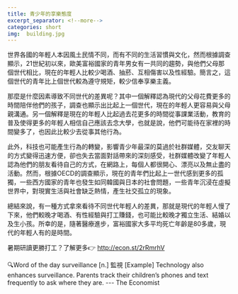 ```yaml
---
title: 青少年的享樂態度
excerpt_separator: <!--more-->
categories: short
img:  building.jpg
---
```


世界各國的年輕人本因風土民情不同，而有不同的生活習慣與文化，然而根據調查顯示，21世紀初以來，歐美富裕國家的青年男女有一共同的趨勢，與他們父母那個世代相比，現在的年輕人比較少喝酒、抽菸、互相傷害以及性經驗。簡言之，這個世代的青年比上個世代較為遵守規矩，較少信奉享樂主義。

<!--more-->

那麼是什麼因素導致不同世代的差異呢？其中一個解釋認為現代的父母花費更多的時間陪伴他們的孩子，調查也顯示出比起上一個世代，現在的年輕人更容易與父母親溝通。另一個解釋是現在的年輕人比起過去花更多的時間從事課業活動，教育的普及使得更多的年輕人相信自己應該去念大學，也就是說，他們可能待在家裡的時間變多了，也因此比較少去從事其他行為。

此外，科技也可能產生行為的轉變，影響青少年最深的莫過於社群媒體，交友聊天的方式變得迅速方便，卻也失去當面對話帶來的深刻感受，社群媒體改變了年輕人認為他們的朋友看待自己的方式，在網路上，每個人都很開心、漂亮以及無止盡的活動。然而，根據OECD的調查顯示，現在的青年們比起上一世代感到更多的孤獨，一些西方國家的青年也發生如同韓國與日本的社會問題，一些青年沉浸在虛擬世界中，對現實生活與社會缺乏熱情，產生社交孤立的現象。

總結來說，有一種方式拿來看待不同世代年輕人的差異，那就是現代的年輕人慢了下來，他們較晚才喝酒、有性經驗與打工賺錢，也可能比較晚才獨立生活、結婚以及生小孩。所幸的是，隨著醫療進步，富裕國家大多平均死亡年齡是80多歲，現代的年輕人有的是時間。

暑期研讀更勝打工？了解更多👉 http://econ.st/2rRmrhV

🔍Word of the day
surveillance
[n.]
監視
[Example]
Technology also enhances surveillance. Parents track their children’s phones and text frequently to ask where they are. --- The Economist
